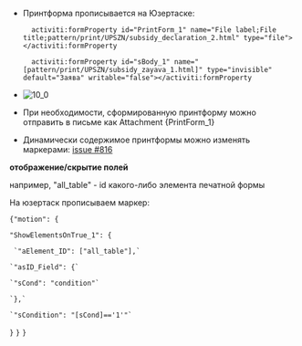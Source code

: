 * Принтформа прописывается на Юзертаске:

        activiti:formProperty id="PrintForm_1" name="File label;File title;pattern/print/UPSZN/subsidy_declaration_2.html" type="file"></activiti:formProperty

        activiti:formProperty id="sBody_1" name="[pattern/print/UPSZN/subsidy_zayava_1.html]" type="invisible" default="Заява" writable="false"></activiti:formProperty
 * ![10_0](https://github.com/e-government-ua/i/blob/test/doc/bp/img/10_0.JPG)

        
* При необходимости, сформированную принтформу можно отправить в письме как Attachment {PrintForm_1}

* Динамически содержимое принтформы можно изменять маркерами: [issue #816](https://github.com/e-government-ua/i/issues/816)

**отображение/скрытие  полей**

например, "all_table" -  id какого-либо элемента печатной формы


На юзертаск прописываем маркер:

`{"motion": {`

  `"ShowElementsOnTrue_1": {`

     `"aElement_ID": ["all_table"],`

    `"asID_Field": {`

    `"sCond": "condition"`

    `},`

    `"sCondition": "[sCond]=='1'"`

  `}`
 `}`
`}`



